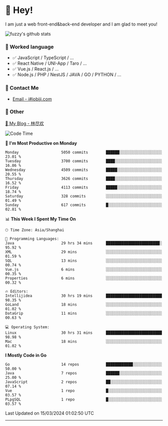 # 👋 Hey!

I am just a web front-end&back-end developer and I am glad to meet you!

![fuzzy's github stats](https://github-readme-stats.vercel.app/api?username=JaydenForYou&&show_icons=true&&title_color=1abc9c&&icon_color=1abc9c)


### 📝 Worked language

- ✅ JavaScript / TypeScript / ...
- ✅ React Native / UNI-App / Taro / ...
- ✅ Vue.js / React.js / ...
- ✅ Node.js / PHP / NestJS / JAVA / GO / PYTHON / ...

### 📮 Contact Me

- [Email - i#iobiji.com](mailto:i@iobiji.com)


### 🤪 Other

[📌 My Blog - 林尽欢](https://iobiji.com)

<!--START_SECTION:waka-->
![Code Time](http://img.shields.io/badge/Code%20Time-318%20hrs-blue)

📅 **I'm Most Productive on Monday** 

```text
Monday                   5050 commits        ██████░░░░░░░░░░░░░░░░░░░   23.01 % 
Tuesday                  3700 commits        ████░░░░░░░░░░░░░░░░░░░░░   16.86 % 
Wednesday                4509 commits        █████░░░░░░░░░░░░░░░░░░░░   20.55 % 
Thursday                 3626 commits        ████░░░░░░░░░░░░░░░░░░░░░   16.52 % 
Friday                   4113 commits        █████░░░░░░░░░░░░░░░░░░░░   18.74 % 
Saturday                 328 commits         ░░░░░░░░░░░░░░░░░░░░░░░░░   01.49 % 
Sunday                   617 commits         █░░░░░░░░░░░░░░░░░░░░░░░░   02.81 % 
```


📊 **This Week I Spent My Time On** 

```text
🕑︎ Time Zone: Asia/Shanghai

💬 Programming Languages: 
Java                     29 hrs 34 mins      ████████████████████████░   95.92 % 
XML                      29 mins             ░░░░░░░░░░░░░░░░░░░░░░░░░   01.59 % 
SQL                      13 mins             ░░░░░░░░░░░░░░░░░░░░░░░░░   00.74 % 
Vue.js                   6 mins              ░░░░░░░░░░░░░░░░░░░░░░░░░   00.35 % 
Properties               6 mins              ░░░░░░░░░░░░░░░░░░░░░░░░░   00.32 % 

🔥 Editors: 
Intellijidea             30 hrs 19 mins      █████████████████████████   98.35 % 
GoLand                   18 mins             ░░░░░░░░░░░░░░░░░░░░░░░░░   01.02 % 
DataGrip                 11 mins             ░░░░░░░░░░░░░░░░░░░░░░░░░   00.63 % 

💻 Operating System: 
Linux                    30 hrs 31 mins      █████████████████████████   98.98 % 
Mac                      18 mins             ░░░░░░░░░░░░░░░░░░░░░░░░░   01.02 % 
```

**I Mostly Code in Go** 

```text
Go                       14 repos            ████████████░░░░░░░░░░░░░   50.00 % 
Java                     7 repos             ██████░░░░░░░░░░░░░░░░░░░   25.00 % 
JavaScript               2 repos             ██░░░░░░░░░░░░░░░░░░░░░░░   07.14 % 
Vue                      1 repo              █░░░░░░░░░░░░░░░░░░░░░░░░   03.57 % 
PLpgSQL                  1 repo              █░░░░░░░░░░░░░░░░░░░░░░░░   03.57 % 
```




 Last Updated on 15/03/2024 01:02:50 UTC
<!--END_SECTION:waka-->
---
